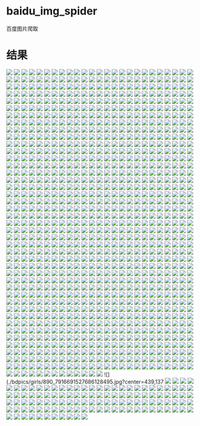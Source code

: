 # baidu_img_spider
百度图片爬取

# 结果
![](./bdpics/girls/1000_10056540_948298.jpg)
![](./bdpics/girls/1001_13907014264.jpg)
![](./bdpics/girls/1002_240419-1405010U459100.jpg)
![](./bdpics/girls/1003_R52W5116942F.jpg)
![](./bdpics/girls/1004_1-14062Q01146.jpg)
![](./bdpics/girls/1005_05052171.jpg)
![](./bdpics/girls/1006_006rhzvjgy72znHKSQ898&690)
![](./bdpics/girls/1007_318754-140Z30S30384.jpg)
![](./bdpics/girls/1008_sy_63714971635.jpg)
![](./bdpics/girls/1009_140-150612144018-50.jpg)
![](./bdpics/girls/100_5KLD1228U2QV.jpg)
![](./bdpics/girls/1010_sy_57594996841.jpg)
![](./bdpics/girls/1011_112502y6g6ed3g39tgdeve.jpg)
![](./bdpics/girls/1012_235059-1403300Q34494.jpg)
![](./bdpics/girls/1013_14-16011109151ER.jpg)
![](./bdpics/girls/1014_251960_194323489000_2.jpg)
![](./bdpics/girls/1015_103-160R91AZ0K8.jpg)
![](./bdpics/girls/1016_mp47887948_1449801670899_13.JPEG)
![](./bdpics/girls/1017_m_161842739.jpg)
![](./bdpics/girls/1018_sy_42877927717.jpg)
![](./bdpics/girls/1019_liyingzhi2.jpg)
![](./bdpics/girls/101_6T6S04WJPMYZ.jpg)
![](./bdpics/girls/1020_db536f425b60492880f103ff3dbf6424.jpg)
![](./bdpics/girls/1021_13907014264.jpg)
![](./bdpics/girls/1022_240419-1405010U459100.jpg)
![](./bdpics/girls/1023_R52W5116942F.jpg)
![](./bdpics/girls/1024_1-14062Q01146.jpg)
![](./bdpics/girls/1025_05052171.jpg)
![](./bdpics/girls/1026_006rhzvjgy72znHKSQ898&690)
![](./bdpics/girls/1027_318754-140Z30S30384.jpg)
![](./bdpics/girls/1028_sy_63714971635.jpg)
![](./bdpics/girls/1029_140-150612144018-50.jpg)
![](./bdpics/girls/102_5-160G5142233.jpg)
![](./bdpics/girls/1030_sy_57594996841.jpg)
![](./bdpics/girls/1031_112502y6g6ed3g39tgdeve.jpg)
![](./bdpics/girls/1032_235059-1403300Q34494.jpg)
![](./bdpics/girls/1033_14-16011109151ER.jpg)
![](./bdpics/girls/1034_251960_194323489000_2.jpg)
![](./bdpics/girls/1035_103-160R91AZ0K8.jpg)
![](./bdpics/girls/1036_mp47887948_1449801670899_13.JPEG)
![](./bdpics/girls/1037_m_161842739.jpg)
![](./bdpics/girls/1038_sy_42877927717.jpg)
![](./bdpics/girls/1039_liyingzhi2.jpg)
![](./bdpics/girls/103_7447430_194454520000_2.jpg)
![](./bdpics/girls/1040_db536f425b60492880f103ff3dbf6424.jpg)
![](./bdpics/girls/1041_658-1F40G62K8.jpg)
![](./bdpics/girls/1042_150414cbsbh4644heat47o.jpg)
![](./bdpics/girls/1043_3869549_175526670196_2.jpg)
![](./bdpics/girls/1044_51F58PICHIj_1024.jpg)
![](./bdpics/girls/1045_14-160429160415163.jpg)
![](./bdpics/girls/1046_06.jpg%21960.jpg)
![](./bdpics/girls/1047_20140515162449466003.jpg)
![](./bdpics/girls/1048_sy_76877995586.jpg)
![](./bdpics/girls/1049_sy_64228424374.jpg)
![](./bdpics/girls/104_60d41344035.jpg)
![](./bdpics/girls/1050_14-16042Q43ZG26.jpg)
![](./bdpics/girls/1051_240449-1403050T41292.jpg)
![](./bdpics/girls/1052_14-16021614330EX.jpg)
![](./bdpics/girls/1053_2014102209460144.jpg)
![](./bdpics/girls/1054_140-150310162915-50.jpg)
![](./bdpics/girls/1055_1115ffpicdfgsdff03471.jpg)
![](./bdpics/girls/1056_b999a9014c086e06ff82360303087bf40ad1cb54.jpg)
![](./bdpics/girls/1057_blljdiwzrnp.jpg)
![](./bdpics/girls/1058_235106-16062512005850.jpg)
![](./bdpics/girls/1059_93i58PICTjB_1024.jpg)
![](./bdpics/girls/105_7Z396T784GFA.jpg)
![](./bdpics/girls/1060_1-1511111A233.jpg)
![](./bdpics/girls/1061_2014101810.jpg)
![](./bdpics/girls/1062_235033-140QG0200514.jpg)
![](./bdpics/girls/1063_07.jpg)
![](./bdpics/girls/1064_240399-140F10IQ998.jpg)
![](./bdpics/girls/1065_006y1R9szy747D8xxHt63&690)
![](./bdpics/girls/1066_103-160914094611302.jpg)
![](./bdpics/girls/1067_TB2H_gNopXXXXadXpXXXXXXXXXX_%21%21859482957.png)
![](./bdpics/girls/1068_38A58PICikH_1024.jpg)
![](./bdpics/girls/1069_1440x900_6a3ec17c19e5064.jpg)
![](./bdpics/girls/106_927_1369100724766.jpg)
![](./bdpics/girls/1070_4-14092Q04311.jpg)
![](./bdpics/girls/1071_3017209_105824190694_2.jpg)
![](./bdpics/girls/1072_2009111909390362.jpg)
![](./bdpics/girls/1073_03357c6554c79d300000158fc6419ec.jpg@600w_1l_2o_100sh.jpg)
![](./bdpics/girls/1074_2015012904.jpg)
![](./bdpics/girls/1075_106-1F315110604518.jpg)
![](./bdpics/girls/1076_240220091041431.jpg)
![](./bdpics/girls/1077_3-160531214914.jpg)
![](./bdpics/girls/1078_240442-150Q20T42787.jpg)
![](./bdpics/girls/1079_2015083106.jpg)
![](./bdpics/girls/107_4905827369190640957.jpg)
![](./bdpics/girls/1080_2015100507.jpg)
![](./bdpics/girls/1081_OX6JH9918VX5.jpg)
![](./bdpics/girls/1082_140-150113151227.jpg)
![](./bdpics/girls/1083_140-150401112645-50.jpg)
![](./bdpics/girls/1084_1-120P3102145.jpg)
![](./bdpics/girls/1085_YUNLM2A4V668.jpg)
![](./bdpics/girls/1086_735D111206Y6.jpg)
![](./bdpics/girls/1087_7OLD0U6Q7FJ7.jpg)
![](./bdpics/girls/1088_P163J80W16Y8.jpg)
![](./bdpics/girls/1089_WO1288O4ZL3O.jpg)
![](./bdpics/girls/108_16090347-66e506bde737aa4c806fe24f47062ab0.jpg)
![](./bdpics/girls/1090_3017209_194429223521_2.jpg)
![](./bdpics/girls/1091_586K2UOWHG9D.jpg)
![](./bdpics/girls/1092_3-160311161602.jpg)
![](./bdpics/girls/1093_5CI8TD94WZ10.jpg)
![](./bdpics/girls/1094_3-16092G02T3.jpg)
![](./bdpics/girls/1095_5-160520154025.jpg)
![](./bdpics/girls/1096_img37533071189339.jpg)
![](./bdpics/girls/1097_7X04183HF89I.jpg)
![](./bdpics/girls/1098_3-160R5103140.jpg)
![](./bdpics/girls/1099_1437453022715_5swgd5.jpg)
![](./bdpics/girls/109_3320946_232921599000_2.jpg)
![](./bdpics/girls/10_240412-16022309424045.jpg)
![](./bdpics/girls/1100_3-16092Q02T3.jpg)
![](./bdpics/girls/1101_7447430_091400954000_2.jpg)
![](./bdpics/girls/1102_5-16061Q50102.jpg)
![](./bdpics/girls/1103_2177138_130020091669_2.jpg)
![](./bdpics/girls/1106_4-150324121317.jpg)
![](./bdpics/girls/1107_3-14092Q54225.jpg)
![](./bdpics/girls/1108_3JFPCDDY03A1.jpg)
![](./bdpics/girls/1109_4-140R5112Q9.jpg)
![](./bdpics/girls/110_V2ZIX7N9KRN9.jpg)
![](./bdpics/girls/1110_0036036859370831_b.jpg)
![](./bdpics/girls/1111_5-160G3143G1.jpg)
![](./bdpics/girls/1112_1528O5O0Y00C.jpg)
![](./bdpics/girls/1113_1-150Q5144046.jpg)
![](./bdpics/girls/1114_2015103105.jpg)
![](./bdpics/girls/1115_0NM128L7F3Y5.jpg)
![](./bdpics/girls/1116_GL51S0722BM5.jpg)
![](./bdpics/girls/1117_1-15092Q55437.jpg)
![](./bdpics/girls/1118_DZU9493XZ242.jpg)
![](./bdpics/girls/1119_592P2UD5VNXY.jpg)
![](./bdpics/girls/111_H96467R6QXV0.jpg)
![](./bdpics/girls/1120_2014102406.jpg)
![](./bdpics/girls/1121_4553535_210641215130_2.jpg)
![](./bdpics/girls/1122_4-140R2114A0.jpg)
![](./bdpics/girls/1123_1-150RQ60010.jpg)
![](./bdpics/girls/1124_3-160G3104043.jpg)
![](./bdpics/girls/1125_542TBW786509.jpg)
![](./bdpics/girls/1126_FNQLIK0359C6.jpg)
![](./bdpics/girls/1127_318762-1606211009258.jpg)
![](./bdpics/girls/1128_240454-140211134K063.jpg)
![](./bdpics/girls/1129_5-160P5152438.jpg)
![](./bdpics/girls/112_3DBZJX65E52Y.jpg)
![](./bdpics/girls/1130_sj201301020345311_480x800.jpg)
![](./bdpics/girls/1131_0JPT07MSHK0W.jpg)
![](./bdpics/girls/1132_11949927_1339334744012.jpg)
![](./bdpics/girls/1133_VEQ1GBN990P7.jpg)
![](./bdpics/girls/1134_2014092915081629769.jpg)
![](./bdpics/girls/1135_xingganmeinv.jpg)
![](./bdpics/girls/1136_4-141211145955.jpg)
![](./bdpics/girls/1137_5101479_012826569779_2.jpg)
![](./bdpics/girls/1138_S6J80ZT64EMW.jpg)
![](./bdpics/girls/1139_1024x768_ad05a08bbd0b650.jpg)
![](./bdpics/girls/113_0036036807078991_b.jpg)
![](./bdpics/girls/1140_257890.jpg)
![](./bdpics/girls/1141_240442-150Q20T42787.jpg)
![](./bdpics/girls/1142_542TBW786509.jpg)
![](./bdpics/girls/1143_sy_64228424374.jpg)
![](./bdpics/girls/1144_318762-1606211009258.jpg)
![](./bdpics/girls/1145_13NC7PL97GES.jpg)
![](./bdpics/girls/1146_2014110406.jpg)
![](./bdpics/girls/1147_06.jpg%21960.jpg)
![](./bdpics/girls/1148_2014092915081629769.jpg)
![](./bdpics/girls/1149_651QW62IKH79.jpg)
![](./bdpics/girls/114_240473-13013109560165.jpg)
![](./bdpics/girls/1150_5101479_012826569779_2.jpg)
![](./bdpics/girls/1151_G4Z045Z43T9R.jpg)
![](./bdpics/girls/1152_0036036868294200_b.jpg)
![](./bdpics/girls/1153_240220091041431.jpg)
![](./bdpics/girls/1154_xingganmeinv.jpg)
![](./bdpics/girls/1155_1S4I9GTIR4QC.jpg)
![](./bdpics/girls/1156_VEQ1GBN990P7.jpg)
![](./bdpics/girls/1157_4439c452e8ec178152a14d.jpg)
![](./bdpics/girls/1158_240408-140RFS01283.jpg)
![](./bdpics/girls/1159_S6J80ZT64EMW.jpg)
![](./bdpics/girls/115_71-11110614044439.jpg)
![](./bdpics/girls/1160_2015021110.jpg)
![](./bdpics/girls/1161_139-150505095443.jpg)
![](./bdpics/girls/1162_WO1288O4ZL3O.jpg)
![](./bdpics/girls/1163_267848-1406020Z04921.jpg)
![](./bdpics/girls/1164_2890619_231557088092_2.jpg)
![](./bdpics/girls/1165_139-1505121T457.jpg)
![](./bdpics/girls/1166_3869549_175526670196_2.jpg)
![](./bdpics/girls/1167_39385XWC0705.jpg)
![](./bdpics/girls/1168_7447430_091400954000_2.jpg)
![](./bdpics/girls/1169_10295823.jpg)
![](./bdpics/girls/116_KSV3S23LNT35.jpg)
![](./bdpics/girls/1170_170627z969tvusnsetitt9.jpg)
![](./bdpics/girls/1171_288Y7B2N244I.jpg)
![](./bdpics/girls/1172_235106-16062512005850.jpg)
![](./bdpics/girls/1173_5KLD1228U2QV.jpg)
![](./bdpics/girls/1174_0Y94V9AVTL1Y.jpg)
![](./bdpics/girls/1175_3017209_105824190694_2.jpg)
![](./bdpics/girls/1176_53667314_4.jpg)
![](./bdpics/girls/1177_JYL0K8IWTPY1_1000x500.jpg)
![](./bdpics/girls/1178_K65M5IGEFCWY.jpg)
![](./bdpics/girls/1179_1128218d82dz1ppyjqo22y.jpg)
![](./bdpics/girls/117_17-130GG14255.jpg)
![](./bdpics/girls/1180_330805-14030623210874.jpg)
![](./bdpics/girls/1181_8118-120101163R020.jpg)
![](./bdpics/girls/1182_NU02118DBO29.jpg)
![](./bdpics/girls/1183_642066_201604212004080995328783.jpg)
![](./bdpics/girls/1184_mp47887948_1449801670899_13.JPEG)
![](./bdpics/girls/1185_93i58PICTjB_1024.jpg)
![](./bdpics/girls/1186_240407-14062F55I138.jpg)
![](./bdpics/girls/1187_Y451HP23BXX9.jpg)
![](./bdpics/girls/1188_139-150301104P0.jpg)
![](./bdpics/girls/1189_12J58PICuz4_1024.jpg)
![](./bdpics/girls/118_240454-14021113433592.jpg)
![](./bdpics/girls/1190_5769559_153050377129_2.jpg)
![](./bdpics/girls/1191_355860-160P620130540.jpg)
![](./bdpics/girls/1192_13907014264.jpg)
![](./bdpics/girls/1193_539fed15x947086808020&690)
![](./bdpics/girls/1195_6T6S04WJPMYZ.jpg)
![](./bdpics/girls/1196_140-150612144018-50.jpg)
![](./bdpics/girls/1197_146956713356157132.JPEG)
![](./bdpics/girls/1198_0036036332253999_b.jpg)
![](./bdpics/girls/1199_H96467R6QXV0.jpg)
![](./bdpics/girls/119_6388-11061Q3224292.jpg)
![](./bdpics/girls/11_65T0AVAGY509.jpg)
![](./bdpics/girls/1200_0036036892286138_b.jpg)
![](./bdpics/girls/120_11803059_1338302322409_800x800.jpg)
![](./bdpics/girls/121_r_2011052511541149653000.jpg)
![](./bdpics/girls/122_234989-140P10KJ985.jpg)
![](./bdpics/girls/123_0036036816309138_b.jpg)
![](./bdpics/girls/124_82ELDO5X6I81.jpg)
![](./bdpics/girls/125_9609418_115333235110_2.jpg)
![](./bdpics/girls/126_355860-160P620130540.jpg)
![](./bdpics/girls/127_318768-1409140I53114.jpg)
![](./bdpics/girls/128_3017209_181809757797_2.jpg)
![](./bdpics/girls/129_2V71NXBY9YQ9.jpg)
![](./bdpics/girls/12_234993-140P10F22541.jpg)
![](./bdpics/girls/130_dunzaitieloutishangdexingganmeinv_4870302.jpg)
![](./bdpics/girls/131_2015073104.jpg)
![](./bdpics/girls/132_doutzen-kroes-10.jpg)
![](./bdpics/girls/133_234977-13122220152823.jpg)
![](./bdpics/girls/134_5-161014093Q3.jpg)
![](./bdpics/girls/135_240500-12111321223440.jpg)
![](./bdpics/girls/136_img20246781918797.jpg)
![](./bdpics/girls/137_139-150616141150-50.jpg)
![](./bdpics/girls/138_318754-140Z30R62325.jpg)
![](./bdpics/girls/139_RFF3L1K1LA00.jpg)
![](./bdpics/girls/13_267820-14061FUJ794.jpg)
![](./bdpics/girls/140_27DK0O51G801.jpg)
![](./bdpics/girls/141_240419-140Z10GT363.jpg)
![](./bdpics/girls/142_267817-1506120AS427.jpg)
![](./bdpics/girls/143_T40OACRX56VQ.jpg)
![](./bdpics/girls/144_267832-1506050U42742.jpg)
![](./bdpics/girls/145_318761-1409210H109100.jpg)
![](./bdpics/girls/146_240407-14062F6441141.jpg)
![](./bdpics/girls/147_8-140H4133I2.jpg)
![](./bdpics/girls/148_240419-150FF6211567.jpg)
![](./bdpics/girls/149_235013-14032019531655.jpg)
![](./bdpics/girls/14_chuanzhuobaowenyifudexingganmeinv_3078247.jpg)
![](./bdpics/girls/150_0036036868294200_b.jpg)
![](./bdpics/girls/151_20161103104817948.png)
![](./bdpics/girls/152_267848-1406020Z04921.jpg)
![](./bdpics/girls/153_240439-15032616160644.jpg)
![](./bdpics/girls/154_240407-14062F55I138.jpg)
![](./bdpics/girls/155_4gvawpm2blv-lp.jpg)
![](./bdpics/girls/156_7447430_144941569000_2.jpg)
![](./bdpics/girls/157_60KH802V2Z07.jpg)
![](./bdpics/girls/158_sy_64847226673.jpg)
![](./bdpics/girls/159_002kfIAJzy76AMB68OD83&690)
![](./bdpics/girls/15_m2015072012224165.jpg)
![](./bdpics/girls/160_251960_211357808000_2.jpg)
![](./bdpics/girls/161_04.jpg)
![](./bdpics/girls/162_28069905_1382967243011_mthumb.jpg)
![](./bdpics/girls/163_Mypsd_22841_201207101005530003B.jpg)
![](./bdpics/girls/164_235109-1412050P53448.jpg)
![](./bdpics/girls/165_100119174530531.jpg)
![](./bdpics/girls/166_2015060703.jpg)
![](./bdpics/girls/167_sy_69589621898.jpg)
![](./bdpics/girls/168_251960_133602029000_2.jpg)
![](./bdpics/girls/169_7447430_194446755000_2.jpg)
![](./bdpics/girls/16_240454-14021113511099.jpg)
![](./bdpics/girls/170_7447430_115724643000_2.jpg)
![](./bdpics/girls/171_10825287_205411048000_2.jpg)
![](./bdpics/girls/172_RL07J0IE23D2.jpg)
![](./bdpics/girls/173_1484718_162357026_2.jpg)
![](./bdpics/girls/174_vmjtxadpk4p.jpg)
![](./bdpics/girls/175_sy_64226218938.jpg)
![](./bdpics/girls/176_racrq2iw03k.jpg)
![](./bdpics/girls/177_240457-16051Q0261839.jpg)
![](./bdpics/girls/178_9-16052Q11Q1.jpg)
![](./bdpics/girls/179_15782630-b853ef6d3fc722ff15d440f5b4a77469-0.jpg)
![](./bdpics/girls/17_53MI69ASK093.jpg)
![](./bdpics/girls/180_7447430_140800700000_2.jpg)
![](./bdpics/girls/181_6T6S04WJPMYZ.jpg)
![](./bdpics/girls/182_5-160G5142233.jpg)
![](./bdpics/girls/183_7447430_194454520000_2.jpg)
![](./bdpics/girls/184_60d41344035.jpg)
![](./bdpics/girls/185_7Z396T784GFA.jpg)
![](./bdpics/girls/186_927_1369100724766.jpg)
![](./bdpics/girls/187_4905827369190640957.jpg)
![](./bdpics/girls/188_16090347-66e506bde737aa4c806fe24f47062ab0.jpg)
![](./bdpics/girls/189_3320946_232921599000_2.jpg)
![](./bdpics/girls/18_318743-1401130Z01737.jpg)
![](./bdpics/girls/190_V2ZIX7N9KRN9.jpg)
![](./bdpics/girls/191_H96467R6QXV0.jpg)
![](./bdpics/girls/192_3DBZJX65E52Y.jpg)
![](./bdpics/girls/193_0036036807078991_b.jpg)
![](./bdpics/girls/194_240473-13013109560165.jpg)
![](./bdpics/girls/195_71-11110614044439.jpg)
![](./bdpics/girls/196_KSV3S23LNT35.jpg)
![](./bdpics/girls/197_17-130GG14255.jpg)
![](./bdpics/girls/198_240454-14021113433592.jpg)
![](./bdpics/girls/199_6388-11061Q3224292.jpg)
![](./bdpics/girls/19_7447430_145525656000_2.jpg)
![](./bdpics/girls/1_d01373f082025aaf1ee167e5f1edab64024f1ac8.jpg)
![](./bdpics/girls/200_11803059_1338302322409_800x800.jpg)
![](./bdpics/girls/201_r_2011052511541149653000.jpg)
![](./bdpics/girls/202_234989-140P10KJ985.jpg)
![](./bdpics/girls/203_0036036816309138_b.jpg)
![](./bdpics/girls/204_82ELDO5X6I81.jpg)
![](./bdpics/girls/205_9609418_115333235110_2.jpg)
![](./bdpics/girls/206_355860-160P620130540.jpg)
![](./bdpics/girls/207_318768-1409140I53114.jpg)
![](./bdpics/girls/208_3017209_181809757797_2.jpg)
![](./bdpics/girls/209_2V71NXBY9YQ9.jpg)
![](./bdpics/girls/20_CELN655NREU3.jpg)
![](./bdpics/girls/210_dunzaitieloutishangdexingganmeinv_4870302.jpg)
![](./bdpics/girls/211_2015073104.jpg)
![](./bdpics/girls/212_doutzen-kroes-10.jpg)
![](./bdpics/girls/213_234977-13122220152823.jpg)
![](./bdpics/girls/214_5-161014093Q3.jpg)
![](./bdpics/girls/215_240500-12111321223440.jpg)
![](./bdpics/girls/216_img20246781918797.jpg)
![](./bdpics/girls/217_139-150616141150-50.jpg)
![](./bdpics/girls/218_318754-140Z30R62325.jpg)
![](./bdpics/girls/219_RFF3L1K1LA00.jpg)
![](./bdpics/girls/21_33G2Z2V4TPSU.jpg)
![](./bdpics/girls/220_27DK0O51G801.jpg)
![](./bdpics/girls/221_240419-140Z10GT363.jpg)
![](./bdpics/girls/222_267817-1506120AS427.jpg)
![](./bdpics/girls/223_T40OACRX56VQ.jpg)
![](./bdpics/girls/224_267832-1506050U42742.jpg)
![](./bdpics/girls/225_318761-1409210H109100.jpg)
![](./bdpics/girls/226_240407-14062F6441141.jpg)
![](./bdpics/girls/227_8-140H4133I2.jpg)
![](./bdpics/girls/228_240419-150FF6211567.jpg)
![](./bdpics/girls/229_235013-14032019531655.jpg)
![](./bdpics/girls/22_235109-1409100Q54984.jpg)
![](./bdpics/girls/230_0036036868294200_b.jpg)
![](./bdpics/girls/231_20161103104817948.png)
![](./bdpics/girls/232_267848-1406020Z04921.jpg)
![](./bdpics/girls/233_240439-15032616160644.jpg)
![](./bdpics/girls/234_240407-14062F55I138.jpg)
![](./bdpics/girls/235_4gvawpm2blv-lp.jpg)
![](./bdpics/girls/236_7447430_144941569000_2.jpg)
![](./bdpics/girls/237_60KH802V2Z07.jpg)
![](./bdpics/girls/238_sy_64847226673.jpg)
![](./bdpics/girls/239_002kfIAJzy76AMB68OD83&690)
![](./bdpics/girls/23_11284670_095224724000_2.jpg)
![](./bdpics/girls/240_251960_211357808000_2.jpg)
![](./bdpics/girls/241_658-1F40G62K8.jpg)
![](./bdpics/girls/242_150414cbsbh4644heat47o.jpg)
![](./bdpics/girls/243_3869549_175526670196_2.jpg)
![](./bdpics/girls/244_51F58PICHIj_1024.jpg)
![](./bdpics/girls/245_14-160429160415163.jpg)
![](./bdpics/girls/246_06.jpg%21960.jpg)
![](./bdpics/girls/247_20140515162449466003.jpg)
![](./bdpics/girls/248_sy_76877995586.jpg)
![](./bdpics/girls/249_sy_64228424374.jpg)
![](./bdpics/girls/24_xg001.jpg)
![](./bdpics/girls/250_14-16042Q43ZG26.jpg)
![](./bdpics/girls/251_240449-1403050T41292.jpg)
![](./bdpics/girls/252_14-16021614330EX.jpg)
![](./bdpics/girls/253_2014102209460144.jpg)
![](./bdpics/girls/254_140-150310162915-50.jpg)
![](./bdpics/girls/255_1115ffpicdfgsdff03471.jpg)
![](./bdpics/girls/256_b999a9014c086e06ff82360303087bf40ad1cb54.jpg)
![](./bdpics/girls/257_blljdiwzrnp.jpg)
![](./bdpics/girls/258_235106-16062512005850.jpg)
![](./bdpics/girls/259_93i58PICTjB_1024.jpg)
![](./bdpics/girls/25_1_2560ae381661b6da3aaa2047479b11f1_510)
![](./bdpics/girls/260_1-1511111A233.jpg)
![](./bdpics/girls/261_2014101810.jpg)
![](./bdpics/girls/262_235033-140QG0200514.jpg)
![](./bdpics/girls/263_07.jpg)
![](./bdpics/girls/264_240399-140F10IQ998.jpg)
![](./bdpics/girls/265_006y1R9szy747D8xxHt63&690)
![](./bdpics/girls/266_103-160914094611302.jpg)
![](./bdpics/girls/267_TB2H_gNopXXXXadXpXXXXXXXXXX_%21%21859482957.png)
![](./bdpics/girls/268_38A58PICikH_1024.jpg)
![](./bdpics/girls/269_1440x900_6a3ec17c19e5064.jpg)
![](./bdpics/girls/26_4W44K2I1314K.jpg)
![](./bdpics/girls/270_4-14092Q04311.jpg)
![](./bdpics/girls/271_3017209_105824190694_2.jpg)
![](./bdpics/girls/272_2009111909390362.jpg)
![](./bdpics/girls/273_03357c6554c79d300000158fc6419ec.jpg@600w_1l_2o_100sh.jpg)
![](./bdpics/girls/274_2015012904.jpg)
![](./bdpics/girls/275_106-1F315110604518.jpg)
![](./bdpics/girls/277_3-160531214914.jpg)
![](./bdpics/girls/278_240442-150Q20T42787.jpg)
![](./bdpics/girls/279_2015083106.jpg)
![](./bdpics/girls/27_sy_74859855556.jpg)
![](./bdpics/girls/280_2015100507.jpg)
![](./bdpics/girls/281_2014110406.jpg)
![](./bdpics/girls/282_2015021110.jpg)
![](./bdpics/girls/283_133424whvn3n1sdzhkeuh8.jpg)
![](./bdpics/girls/284_240473-13013109324311.jpg)
![](./bdpics/girls/285_apic12635_sc115.com.jpg)
![](./bdpics/girls/286_6631690089282755277.jpg)
![](./bdpics/girls/287_10-150402214051N4.jpg)
![](./bdpics/girls/288_258862-15030309360547.jpg)
![](./bdpics/girls/289_xingganmeinvdatouzhao_3058763.jpg)
![](./bdpics/girls/28_shoufuchemendexingganmeinv_4870228.jpg)
![](./bdpics/girls/290_pYYBAFZZ_9KAXdZOAAJr9JN0G6I560_b.jpg)
![](./bdpics/girls/292_MRPS5M7WAPHQ.jpg)
![](./bdpics/girls/293_1381544727329.jpg)
![](./bdpics/girls/294_5defd96c34155c445308693ee20da613.jpg)
![](./bdpics/girls/295_52V53RHNMYEG.jpg)
![](./bdpics/girls/296_H7340B5GDU6S.jpg)
![](./bdpics/girls/297_2015091008.jpg)
![](./bdpics/girls/298_N24T4DE38QEW.jpg)
![](./bdpics/girls/299_77APH836WWXW.jpg)
![](./bdpics/girls/29_Redocn_2013061210093706.jpg)
![](./bdpics/girls/2_267f9e2f0708283858b5213bb299a9014c08f161.jpg)
![](./bdpics/girls/300_240420-15032910034636.jpg)
![](./bdpics/girls/301_240419-140Z10GT363.jpg)
![](./bdpics/girls/302_267817-1506120AS427.jpg)
![](./bdpics/girls/303_T40OACRX56VQ.jpg)
![](./bdpics/girls/304_267832-1506050U42742.jpg)
![](./bdpics/girls/305_318761-1409210H109100.jpg)
![](./bdpics/girls/306_240407-14062F6441141.jpg)
![](./bdpics/girls/307_8-140H4133I2.jpg)
![](./bdpics/girls/308_240419-150FF6211567.jpg)
![](./bdpics/girls/309_235013-14032019531655.jpg)
![](./bdpics/girls/30_259636282.jpg)
![](./bdpics/girls/310_0036036868294200_b.jpg)
![](./bdpics/girls/311_20161103104817948.png)
![](./bdpics/girls/312_267848-1406020Z04921.jpg)
![](./bdpics/girls/313_240439-15032616160644.jpg)
![](./bdpics/girls/314_240407-14062F55I138.jpg)
![](./bdpics/girls/315_4gvawpm2blv-lp.jpg)
![](./bdpics/girls/316_7447430_144941569000_2.jpg)
![](./bdpics/girls/317_60KH802V2Z07.jpg)
![](./bdpics/girls/318_sy_64847226673.jpg)
![](./bdpics/girls/319_002kfIAJzy76AMB68OD83&690)
![](./bdpics/girls/31_005IZ77fgy6XKtOx73o66&690)
![](./bdpics/girls/320_251960_211357808000_2.jpg)
![](./bdpics/girls/321_04.jpg)
![](./bdpics/girls/322_28069905_1382967243011_mthumb.jpg)
![](./bdpics/girls/323_Mypsd_22841_201207101005530003B.jpg)
![](./bdpics/girls/324_235109-1412050P53448.jpg)
![](./bdpics/girls/325_100119174530531.jpg)
![](./bdpics/girls/326_2015060703.jpg)
![](./bdpics/girls/327_sy_69589621898.jpg)
![](./bdpics/girls/328_251960_133602029000_2.jpg)
![](./bdpics/girls/329_7447430_194446755000_2.jpg)
![](./bdpics/girls/32_002f2g5bgy70pFqEWNI72&690)
![](./bdpics/girls/330_7447430_115724643000_2.jpg)
![](./bdpics/girls/331_10825287_205411048000_2.jpg)
![](./bdpics/girls/332_RL07J0IE23D2.jpg)
![](./bdpics/girls/333_1484718_162357026_2.jpg)
![](./bdpics/girls/334_vmjtxadpk4p.jpg)
![](./bdpics/girls/335_sy_64226218938.jpg)
![](./bdpics/girls/336_racrq2iw03k.jpg)
![](./bdpics/girls/337_240457-16051Q0261839.jpg)
![](./bdpics/girls/338_9-16052Q11Q1.jpg)
![](./bdpics/girls/339_15782630-b853ef6d3fc722ff15d440f5b4a77469-0.jpg)
![](./bdpics/girls/33_120352387.jpg)
![](./bdpics/girls/340_7447430_140800700000_2.jpg)
![](./bdpics/girls/341_youyaxingganmeinv_3027051.jpg)
![](./bdpics/girls/342_20141124165010178.jpg)
![](./bdpics/girls/343_330612-14102400243855.jpg)
![](./bdpics/girls/344_00300493082_86117a9c.jpg)
![](./bdpics/girls/345_xuanjiwangyouxingganmeinvxuanchuanzhaopian_3014661.jpg)
![](./bdpics/girls/346_sy_65033245333.jpg)
![](./bdpics/girls/347_xingganmeinvzhaopian_3028063.jpg)
![](./bdpics/girls/348_chuanlvsebaoqunxingganmeinvzhaopian_3028145.jpg)
![](./bdpics/girls/349_201408042212530852.jpg)
![](./bdpics/girls/34_201610261422054uw54m.jpg)
![](./bdpics/girls/350_7447430_112009464000_2.jpg)
![](./bdpics/girls/351_14713789_1446272001934_1024x1024.jpg)
![](./bdpics/girls/352_chuanmicaifudexingganmeinvzhaopian_3014617.jpg)
![](./bdpics/girls/353_432252_112528888000_2.jpg)
![](./bdpics/girls/354_106.jpg)
![](./bdpics/girls/355_Redocn_2012062614371407.jpg)
![](./bdpics/girls/356_xingganmeinv_3058751.jpg)
![](./bdpics/girls/357_shenchuanmicaifudexingganmeinvzhaopian_3028153.jpg)
![](./bdpics/girls/358_4b0aac9ae435a.jpg)
![](./bdpics/girls/359_201402241723334658.jpg)
![](./bdpics/girls/35__1458899594500.jpg)
![](./bdpics/girls/360_sy_63544123169.jpg)
![](./bdpics/girls/361_2014101810.jpg)
![](./bdpics/girls/362_235033-140QG0200514.jpg)
![](./bdpics/girls/363_07.jpg)
![](./bdpics/girls/364_240399-140F10IQ998.jpg)
![](./bdpics/girls/365_006y1R9szy747D8xxHt63&690)
![](./bdpics/girls/366_103-160914094611302.jpg)
![](./bdpics/girls/367_TB2H_gNopXXXXadXpXXXXXXXXXX_%21%21859482957.png)
![](./bdpics/girls/368_38A58PICikH_1024.jpg)
![](./bdpics/girls/369_1440x900_6a3ec17c19e5064.jpg)
![](./bdpics/girls/36_9e5d42ebjw1epyozr3klpj20us18g7d4.jpg)
![](./bdpics/girls/370_4-14092Q04311.jpg)
![](./bdpics/girls/371_3017209_105824190694_2.jpg)
![](./bdpics/girls/372_2009111909390362.jpg)
![](./bdpics/girls/373_03357c6554c79d300000158fc6419ec.jpg@600w_1l_2o_100sh.jpg)
![](./bdpics/girls/374_2015012904.jpg)
![](./bdpics/girls/375_106-1F315110604518.jpg)
![](./bdpics/girls/376_240220091041431.jpg)
![](./bdpics/girls/377_3-160531214914.jpg)
![](./bdpics/girls/378_240442-150Q20T42787.jpg)
![](./bdpics/girls/379_2015083106.jpg)
![](./bdpics/girls/37_I87NHB2L1X7X.jpg)
![](./bdpics/girls/380_2015100507.jpg)
![](./bdpics/girls/381_2014110406.jpg)
![](./bdpics/girls/382_2015021110.jpg)
![](./bdpics/girls/383_133424whvn3n1sdzhkeuh8.jpg)
![](./bdpics/girls/384_240473-13013109324311.jpg)
![](./bdpics/girls/385_apic12635_sc115.com.jpg)
![](./bdpics/girls/386_6631690089282755277.jpg)
![](./bdpics/girls/387_10-150402214051N4.jpg)
![](./bdpics/girls/388_258862-15030309360547.jpg)
![](./bdpics/girls/389_xingganmeinvdatouzhao_3058763.jpg)
![](./bdpics/girls/38_2016012502393760180.jpg)
![](./bdpics/girls/390_pYYBAFZZ_9KAXdZOAAJr9JN0G6I560_b.jpg)
![](./bdpics/girls/392_MRPS5M7WAPHQ.jpg)
![](./bdpics/girls/393_1381544727329.jpg)
![](./bdpics/girls/394_5defd96c34155c445308693ee20da613.jpg)
![](./bdpics/girls/395_52V53RHNMYEG.jpg)
![](./bdpics/girls/396_H7340B5GDU6S.jpg)
![](./bdpics/girls/397_2015091008.jpg)
![](./bdpics/girls/398_N24T4DE38QEW.jpg)
![](./bdpics/girls/399_77APH836WWXW.jpg)
![](./bdpics/girls/39_X95C38PC6OPH.jpg)
![](./bdpics/girls/3_adaf2edda3cc7cd907f7e4f03301213fb90e91c5.jpg)
![](./bdpics/girls/400_240420-15032910034636.jpg)
![](./bdpics/girls/401_240398-140F10J52436.jpg)
![](./bdpics/girls/402_49357C7PK1W5.jpg)
![](./bdpics/girls/403_02QF154G96YL.jpg)
![](./bdpics/girls/404_318755-14022416421562.jpg)
![](./bdpics/girls/405_Redocn_2013050716014637.jpg)
![](./bdpics/girls/406_9-160QH21429.jpg)
![](./bdpics/girls/407_6QMH579KN7O1.jpg)
![](./bdpics/girls/408_267848-140602093P632.jpg)
![](./bdpics/girls/409_L938D1D5VO9X.jpg)
![](./bdpics/girls/40_CYU5K4E00Q7V.jpg)
![](./bdpics/girls/410_6448-1102130J50977.jpg)
![](./bdpics/girls/411_9-160Z4211542.jpg)
![](./bdpics/girls/412_267871-1406220Q14935.jpg)
![](./bdpics/girls/413_60U5044CF356.jpg)
![](./bdpics/girls/414_140-150F2150416.jpg)
![](./bdpics/girls/415_6159252dd42a2834c1ca572e51b5c9ea15cebfa3.jpg)
![](./bdpics/girls/416_139-150Q2114A8.jpg)
![](./bdpics/girls/417_2.jpg)
![](./bdpics/girls/418_d000baa1cd11728b3279fe0ec2fcc3cec3fd2c41.jpg)
![](./bdpics/girls/419_219077-120Z41Q11482.jpg)
![](./bdpics/girls/41_139-1503030T417.jpg)
![](./bdpics/girls/420_4afbfbedab64034f97450b2ba5c379310a551d17.jpg)
![](./bdpics/girls/421_170627z969tvusnsetitt9.jpg)
![](./bdpics/girls/422_140-15061G13041.jpg)
![](./bdpics/girls/423_235030-1403191AZ885.jpg)
![](./bdpics/girls/424_JYL0K8IWTPY1_1000x500.jpg)
![](./bdpics/girls/425_0Y94V9AVTL1Y.jpg)
![](./bdpics/girls/426_1128218d82dz1ppyjqo22y.jpg)
![](./bdpics/girls/427_K65M5IGEFCWY.jpg)
![](./bdpics/girls/428_12J58PICuz4_1024.jpg)
![](./bdpics/girls/429_53667314_4.jpg)
![](./bdpics/girls/42_20130827101902.jpg)
![](./bdpics/girls/430_8118-120101163R020.jpg)
![](./bdpics/girls/431_0036036332253999_b.jpg)
![](./bdpics/girls/433_139-150301104P0.jpg)
![](./bdpics/girls/434_0036036881699172_b.jpg)
![](./bdpics/girls/435_3311834576078039103.jpg)
![](./bdpics/girls/436_146956713356157132.JPEG)
![](./bdpics/girls/437_539fed15x947086808020&690)
![](./bdpics/girls/438_642066_201604212004080995328783.jpg)
![](./bdpics/girls/439_5769559_153050377129_2.jpg)
![](./bdpics/girls/43_2dd93a1f0dd1365b96340ddd5e710e8c.jpg)
![](./bdpics/girls/440_5KLD1228U2QV.jpg)
![](./bdpics/girls/441_6T6S04WJPMYZ.jpg)
![](./bdpics/girls/442_5-160G5142233.jpg)
![](./bdpics/girls/443_7447430_194454520000_2.jpg)
![](./bdpics/girls/444_60d41344035.jpg)
![](./bdpics/girls/445_7Z396T784GFA.jpg)
![](./bdpics/girls/446_927_1369100724766.jpg)
![](./bdpics/girls/447_4905827369190640957.jpg)
![](./bdpics/girls/448_16090347-66e506bde737aa4c806fe24f47062ab0.jpg)
![](./bdpics/girls/449_3320946_232921599000_2.jpg)
![](./bdpics/girls/44_2619687608264035606.jpg)
![](./bdpics/girls/450_V2ZIX7N9KRN9.jpg)
![](./bdpics/girls/451_H96467R6QXV0.jpg)
![](./bdpics/girls/452_3DBZJX65E52Y.jpg)
![](./bdpics/girls/453_0036036807078991_b.jpg)
![](./bdpics/girls/454_240473-13013109560165.jpg)
![](./bdpics/girls/455_71-11110614044439.jpg)
![](./bdpics/girls/456_KSV3S23LNT35.jpg)
![](./bdpics/girls/457_17-130GG14255.jpg)
![](./bdpics/girls/458_240454-14021113433592.jpg)
![](./bdpics/girls/459_6388-11061Q3224292.jpg)
![](./bdpics/girls/45_593260645.jpg)
![](./bdpics/girls/460_11803059_1338302322409_800x800.jpg)
![](./bdpics/girls/461_r_2011052511541149653000.jpg)
![](./bdpics/girls/462_234989-140P10KJ985.jpg)
![](./bdpics/girls/463_0036036816309138_b.jpg)
![](./bdpics/girls/464_82ELDO5X6I81.jpg)
![](./bdpics/girls/465_9609418_115333235110_2.jpg)
![](./bdpics/girls/466_355860-160P620130540.jpg)
![](./bdpics/girls/467_318768-1409140I53114.jpg)
![](./bdpics/girls/468_3017209_181809757797_2.jpg)
![](./bdpics/girls/469_2V71NXBY9YQ9.jpg)
![](./bdpics/girls/46_0065v4r7gw1erb3lhj19ej30xc0h1wgy.jpg)
![](./bdpics/girls/470_dunzaitieloutishangdexingganmeinv_4870302.jpg)
![](./bdpics/girls/471_2015073104.jpg)
![](./bdpics/girls/472_doutzen-kroes-10.jpg)
![](./bdpics/girls/473_234977-13122220152823.jpg)
![](./bdpics/girls/474_5-161014093Q3.jpg)
![](./bdpics/girls/475_240500-12111321223440.jpg)
![](./bdpics/girls/476_img20246781918797.jpg)
![](./bdpics/girls/477_139-150616141150-50.jpg)
![](./bdpics/girls/478_318754-140Z30R62325.jpg)
![](./bdpics/girls/479_RFF3L1K1LA00.jpg)
![](./bdpics/girls/47_686650514.jpg)
![](./bdpics/girls/480_27DK0O51G801.jpg)
![](./bdpics/girls/481_2014110406.jpg)
![](./bdpics/girls/482_2015021110.jpg)
![](./bdpics/girls/483_133424whvn3n1sdzhkeuh8.jpg)
![](./bdpics/girls/484_240473-13013109324311.jpg)
![](./bdpics/girls/485_apic12635_sc115.com.jpg)
![](./bdpics/girls/486_6631690089282755277.jpg)
![](./bdpics/girls/487_10-150402214051N4.jpg)
![](./bdpics/girls/488_258862-15030309360547.jpg)
![](./bdpics/girls/489_xingganmeinvdatouzhao_3058763.jpg)
![](./bdpics/girls/48_TK52UHBP2IFV.jpg)
![](./bdpics/girls/490_pYYBAFZZ_9KAXdZOAAJr9JN0G6I560_b.jpg)
![](./bdpics/girls/492_MRPS5M7WAPHQ.jpg)
![](./bdpics/girls/493_1381544727329.jpg)
![](./bdpics/girls/494_5defd96c34155c445308693ee20da613.jpg)
![](./bdpics/girls/495_52V53RHNMYEG.jpg)
![](./bdpics/girls/496_H7340B5GDU6S.jpg)
![](./bdpics/girls/497_2015091008.jpg)
![](./bdpics/girls/498_N24T4DE38QEW.jpg)
![](./bdpics/girls/499_77APH836WWXW.jpg)
![](./bdpics/girls/49_06142014sjbxgmnsjbz3.jpg)
![](./bdpics/girls/4_G8817VIWK747.jpg)
![](./bdpics/girls/500_240420-15032910034636.jpg)
![](./bdpics/girls/501_240398-140F10J52436.jpg)
![](./bdpics/girls/502_49357C7PK1W5.jpg)
![](./bdpics/girls/503_02QF154G96YL.jpg)
![](./bdpics/girls/504_318755-14022416421562.jpg)
![](./bdpics/girls/505_Redocn_2013050716014637.jpg)
![](./bdpics/girls/506_9-160QH21429.jpg)
![](./bdpics/girls/507_6QMH579KN7O1.jpg)
![](./bdpics/girls/508_267848-140602093P632.jpg)
![](./bdpics/girls/509_L938D1D5VO9X.jpg)
![](./bdpics/girls/50_2014111517143667789.jpg)
![](./bdpics/girls/510_6448-1102130J50977.jpg)
![](./bdpics/girls/511_9-160Z4211542.jpg)
![](./bdpics/girls/512_267871-1406220Q14935.jpg)
![](./bdpics/girls/513_60U5044CF356.jpg)
![](./bdpics/girls/514_140-150F2150416.jpg)
![](./bdpics/girls/515_6159252dd42a2834c1ca572e51b5c9ea15cebfa3.jpg)
![](./bdpics/girls/516_139-150Q2114A8.jpg)
![](./bdpics/girls/517_2.jpg)
![](./bdpics/girls/518_d000baa1cd11728b3279fe0ec2fcc3cec3fd2c41.jpg)
![](./bdpics/girls/519_219077-120Z41Q11482.jpg)
![](./bdpics/girls/520_4afbfbedab64034f97450b2ba5c379310a551d17.jpg)
![](./bdpics/girls/521_d01373f082025aaf1ee167e5f1edab64024f1ac8.jpg)
![](./bdpics/girls/522_267f9e2f0708283858b5213bb299a9014c08f161.jpg)
![](./bdpics/girls/523_adaf2edda3cc7cd907f7e4f03301213fb90e91c5.jpg)
![](./bdpics/girls/524_G8817VIWK747.jpg)
![](./bdpics/girls/525_139-150511112R7.jpg)
![](./bdpics/girls/526_140-150316140952.jpg)
![](./bdpics/girls/527_cc11728b4710b91223e710d0c9fdfc03924522fe.jpg)
![](./bdpics/girls/528_m_161842736.jpg)
![](./bdpics/girls/529_PU9NL2ZD2GUP_1000x500.jpg)
![](./bdpics/girls/52_Img7346725_f.jpg)
![](./bdpics/girls/530_240412-16022309424045.jpg)
![](./bdpics/girls/531_65T0AVAGY509.jpg)
![](./bdpics/girls/532_234993-140P10F22541.jpg)
![](./bdpics/girls/533_267820-14061FUJ794.jpg)
![](./bdpics/girls/534_chuanzhuobaowenyifudexingganmeinv_3078247.jpg)
![](./bdpics/girls/535_m2015072012224165.jpg)
![](./bdpics/girls/536_240454-14021113511099.jpg)
![](./bdpics/girls/537_53MI69ASK093.jpg)
![](./bdpics/girls/538_318743-1401130Z01737.jpg)
![](./bdpics/girls/539_7447430_145525656000_2.jpg)
![](./bdpics/girls/53_38227933_1409757551254_800x600.jpg)
![](./bdpics/girls/540_CELN655NREU3.jpg)
![](./bdpics/girls/541_33G2Z2V4TPSU.jpg)
![](./bdpics/girls/542_235109-1409100Q54984.jpg)
![](./bdpics/girls/543_11284670_095224724000_2.jpg)
![](./bdpics/girls/544_xg001.jpg)
![](./bdpics/girls/545_1_2560ae381661b6da3aaa2047479b11f1_510)
![](./bdpics/girls/546_4W44K2I1314K.jpg)
![](./bdpics/girls/547_sy_74859855556.jpg)
![](./bdpics/girls/548_shoufuchemendexingganmeinv_4870228.jpg)
![](./bdpics/girls/549_Redocn_2013061210093706.jpg)
![](./bdpics/girls/54_120846qb2r090xxbx9tgbz.jpg)
![](./bdpics/girls/550_259636282.jpg)
![](./bdpics/girls/551_005IZ77fgy6XKtOx73o66&690)
![](./bdpics/girls/552_002f2g5bgy70pFqEWNI72&690)
![](./bdpics/girls/553_120352387.jpg)
![](./bdpics/girls/554_201610261422054uw54m.jpg)
![](./bdpics/girls/555__1458899594500.jpg)
![](./bdpics/girls/556_9e5d42ebjw1epyozr3klpj20us18g7d4.jpg)
![](./bdpics/girls/557_I87NHB2L1X7X.jpg)
![](./bdpics/girls/558_2016012502393760180.jpg)
![](./bdpics/girls/559_X95C38PC6OPH.jpg)
![](./bdpics/girls/55_101.jpg)
![](./bdpics/girls/560_CYU5K4E00Q7V.jpg)
![](./bdpics/girls/561_139-1503030T417.jpg)
![](./bdpics/girls/562_20130827101902.jpg)
![](./bdpics/girls/563_2dd93a1f0dd1365b96340ddd5e710e8c.jpg)
![](./bdpics/girls/564_2619687608264035606.jpg)
![](./bdpics/girls/565_593260645.jpg)
![](./bdpics/girls/566_0065v4r7gw1erb3lhj19ej30xc0h1wgy.jpg)
![](./bdpics/girls/567_686650514.jpg)
![](./bdpics/girls/568_TK52UHBP2IFV.jpg)
![](./bdpics/girls/569_06142014sjbxgmnsjbz3.jpg)
![](./bdpics/girls/56_co131201140F4-5.jpg)
![](./bdpics/girls/570_2014111517143667789.jpg)
![](./bdpics/girls/572_Img7346725_f.jpg)
![](./bdpics/girls/573_38227933_1409757551254_800x600.jpg)
![](./bdpics/girls/574_120846qb2r090xxbx9tgbz.jpg)
![](./bdpics/girls/575_101.jpg)
![](./bdpics/girls/576_co131201140F4-5.jpg)
![](./bdpics/girls/577_00439BWvgy713EpduBqf0&690)
![](./bdpics/girls/578_cekKLZrSqMOWo.jpg)
![](./bdpics/girls/579_0036036873151208_b.jpg)
![](./bdpics/girls/57_00439BWvgy713EpduBqf0&690)
![](./bdpics/girls/580_6598292423587732657.jpg)
![](./bdpics/girls/581_31217.jpg)
![](./bdpics/girls/582_1476872834.jpg)
![](./bdpics/girls/583_2a44fcdc3b3d46f48669527a149982e0.jpg)
![](./bdpics/girls/584_2014110521254084929.jpg)
![](./bdpics/girls/585_MB06AJUYW0J2.jpg)
![](./bdpics/girls/586_24300008.jpg)
![](./bdpics/girls/587_1867287.jpg)
![](./bdpics/girls/588_1321874677809_950.jpg)
![](./bdpics/girls/589_1756471.jpg)
![](./bdpics/girls/58_cekKLZrSqMOWo.jpg)
![](./bdpics/girls/590_Redocn_2013092313032475.jpg)
![](./bdpics/girls/591_1562268.jpg)
![](./bdpics/girls/592_2010082418410259.jpg)
![](./bdpics/girls/593_126375870785b.jpg)
![](./bdpics/girls/594_20130417093905408.jpg)
![](./bdpics/girls/595_0036036810294180_b.jpg)
![](./bdpics/girls/596_0675e0d478a117eb225b5097e3a4e023_1366_768)
![](./bdpics/girls/597_32-130609142549.jpg)
![](./bdpics/girls/598_002y9xcAgy6TrvfhnPMae&690)
![](./bdpics/girls/599_130652nbngani3kn2y2ebb.jpg)
![](./bdpics/girls/59_0036036873151208_b.jpg)
![](./bdpics/girls/5_139-150511112R7.jpg)
![](./bdpics/girls/600_xg2_1440.jpg)
![](./bdpics/girls/601_240398-140F10J52436.jpg)
![](./bdpics/girls/602_49357C7PK1W5.jpg)
![](./bdpics/girls/603_02QF154G96YL.jpg)
![](./bdpics/girls/604_318755-14022416421562.jpg)
![](./bdpics/girls/605_Redocn_2013050716014637.jpg)
![](./bdpics/girls/606_9-160QH21429.jpg)
![](./bdpics/girls/607_6QMH579KN7O1.jpg)
![](./bdpics/girls/608_267848-140602093P632.jpg)
![](./bdpics/girls/609_L938D1D5VO9X.jpg)
![](./bdpics/girls/60_6598292423587732657.jpg)
![](./bdpics/girls/610_6448-1102130J50977.jpg)
![](./bdpics/girls/611_9-160Z4211542.jpg)
![](./bdpics/girls/612_267871-1406220Q14935.jpg)
![](./bdpics/girls/613_60U5044CF356.jpg)
![](./bdpics/girls/614_140-150F2150416.jpg)
![](./bdpics/girls/615_6159252dd42a2834c1ca572e51b5c9ea15cebfa3.jpg)
![](./bdpics/girls/616_139-150Q2114A8.jpg)
![](./bdpics/girls/617_2.jpg)
![](./bdpics/girls/618_d000baa1cd11728b3279fe0ec2fcc3cec3fd2c41.jpg)
![](./bdpics/girls/619_219077-120Z41Q11482.jpg)
![](./bdpics/girls/61_T2BQI68W995R.jpg)
![](./bdpics/girls/620_4afbfbedab64034f97450b2ba5c379310a551d17.jpg)
![](./bdpics/girls/621_d01373f082025aaf1ee167e5f1edab64024f1ac8.jpg)
![](./bdpics/girls/622_267f9e2f0708283858b5213bb299a9014c08f161.jpg)
![](./bdpics/girls/623_adaf2edda3cc7cd907f7e4f03301213fb90e91c5.jpg)
![](./bdpics/girls/624_G8817VIWK747.jpg)
![](./bdpics/girls/625_139-150511112R7.jpg)
![](./bdpics/girls/626_140-150316140952.jpg)
![](./bdpics/girls/627_cc11728b4710b91223e710d0c9fdfc03924522fe.jpg)
![](./bdpics/girls/628_m_161842736.jpg)
![](./bdpics/girls/629_PU9NL2ZD2GUP_1000x500.jpg)
![](./bdpics/girls/62_651QW62IKH79.jpg)
![](./bdpics/girls/630_240412-16022309424045.jpg)
![](./bdpics/girls/631_65T0AVAGY509.jpg)
![](./bdpics/girls/632_234993-140P10F22541.jpg)
![](./bdpics/girls/633_267820-14061FUJ794.jpg)
![](./bdpics/girls/634_chuanzhuobaowenyifudexingganmeinv_3078247.jpg)
![](./bdpics/girls/635_m2015072012224165.jpg)
![](./bdpics/girls/636_240454-14021113511099.jpg)
![](./bdpics/girls/637_53MI69ASK093.jpg)
![](./bdpics/girls/638_318743-1401130Z01737.jpg)
![](./bdpics/girls/639_7447430_145525656000_2.jpg)
![](./bdpics/girls/63_40P9YQ26TB7H_1000x500.jpg)
![](./bdpics/girls/640_CELN655NREU3.jpg)
![](./bdpics/girls/641_33G2Z2V4TPSU.jpg)
![](./bdpics/girls/642_235109-1409100Q54984.jpg)
![](./bdpics/girls/643_11284670_095224724000_2.jpg)
![](./bdpics/girls/644_xg001.jpg)
![](./bdpics/girls/645_1_2560ae381661b6da3aaa2047479b11f1_510)
![](./bdpics/girls/646_4W44K2I1314K.jpg)
![](./bdpics/girls/647_sy_74859855556.jpg)
![](./bdpics/girls/648_shoufuchemendexingganmeinv_4870228.jpg)
![](./bdpics/girls/649_Redocn_2013061210093706.jpg)
![](./bdpics/girls/64_0036036892286138_b.jpg)
![](./bdpics/girls/650_259636282.jpg)
![](./bdpics/girls/651_005IZ77fgy6XKtOx73o66&690)
![](./bdpics/girls/652_002f2g5bgy70pFqEWNI72&690)
![](./bdpics/girls/653_120352387.jpg)
![](./bdpics/girls/654_201610261422054uw54m.jpg)
![](./bdpics/girls/655__1458899594500.jpg)
![](./bdpics/girls/656_9e5d42ebjw1epyozr3klpj20us18g7d4.jpg)
![](./bdpics/girls/657_I87NHB2L1X7X.jpg)
![](./bdpics/girls/658_2016012502393760180.jpg)
![](./bdpics/girls/659_X95C38PC6OPH.jpg)
![](./bdpics/girls/65_139-1505121T457.jpg)
![](./bdpics/girls/660_CYU5K4E00Q7V.jpg)
![](./bdpics/girls/661_7447430_091400954000_2.jpg)
![](./bdpics/girls/662_5-16061Q50102.jpg)
![](./bdpics/girls/663_2177138_130020091669_2.jpg)
![](./bdpics/girls/666_4-150324121317.jpg)
![](./bdpics/girls/667_3-14092Q54225.jpg)
![](./bdpics/girls/668_3JFPCDDY03A1.jpg)
![](./bdpics/girls/669_4-140R5112Q9.jpg)
![](./bdpics/girls/66_39385XWC0705.jpg)
![](./bdpics/girls/670_0036036859370831_b.jpg)
![](./bdpics/girls/671_5-160G3143G1.jpg)
![](./bdpics/girls/672_1528O5O0Y00C.jpg)
![](./bdpics/girls/673_1-150Q5144046.jpg)
![](./bdpics/girls/674_2015103105.jpg)
![](./bdpics/girls/675_0NM128L7F3Y5.jpg)
![](./bdpics/girls/676_GL51S0722BM5.jpg)
![](./bdpics/girls/677_1-15092Q55437.jpg)
![](./bdpics/girls/678_DZU9493XZ242.jpg)
![](./bdpics/girls/679_592P2UD5VNXY.jpg)
![](./bdpics/girls/67_RVUGQQRMEF72.jpg)
![](./bdpics/girls/680_2014102406.jpg)
![](./bdpics/girls/681_4553535_210641215130_2.jpg)
![](./bdpics/girls/682_4-140R2114A0.jpg)
![](./bdpics/girls/683_1-150RQ60010.jpg)
![](./bdpics/girls/684_3-160G3104043.jpg)
![](./bdpics/girls/685_542TBW786509.jpg)
![](./bdpics/girls/686_FNQLIK0359C6.jpg)
![](./bdpics/girls/687_318762-1606211009258.jpg)
![](./bdpics/girls/688_240454-140211134K063.jpg)
![](./bdpics/girls/689_5-160P5152438.jpg)
![](./bdpics/girls/68_13NC7PL97GES.jpg)
![](./bdpics/girls/690_sj201301020345311_480x800.jpg)
![](./bdpics/girls/691_0JPT07MSHK0W.jpg)
![](./bdpics/girls/692_11949927_1339334744012.jpg)
![](./bdpics/girls/693_VEQ1GBN990P7.jpg)
![](./bdpics/girls/694_2014092915081629769.jpg)
![](./bdpics/girls/695_xingganmeinv.jpg)
![](./bdpics/girls/696_4-141211145955.jpg)
![](./bdpics/girls/697_5101479_012826569779_2.jpg)
![](./bdpics/girls/698_S6J80ZT64EMW.jpg)
![](./bdpics/girls/699_1024x768_ad05a08bbd0b650.jpg)
![](./bdpics/girls/69_5-16052G50641.jpg)
![](./bdpics/girls/6_140-150316140952.jpg)
![](./bdpics/girls/701_T2BQI68W995R.jpg)
![](./bdpics/girls/702_651QW62IKH79.jpg)
![](./bdpics/girls/703_40P9YQ26TB7H_1000x500.jpg)
![](./bdpics/girls/704_0036036892286138_b.jpg)
![](./bdpics/girls/705_139-1505121T457.jpg)
![](./bdpics/girls/706_39385XWC0705.jpg)
![](./bdpics/girls/707_RVUGQQRMEF72.jpg)
![](./bdpics/girls/708_13NC7PL97GES.jpg)
![](./bdpics/girls/709_5-16052G50641.jpg)
![](./bdpics/girls/70_240408-140RFS01283.jpg)
![](./bdpics/girls/710_240408-140RFS01283.jpg)
![](./bdpics/girls/711_4439c452e8ec178152a14d.jpg)
![](./bdpics/girls/712_139-150505095443.jpg)
![](./bdpics/girls/713_10295823.jpg)
![](./bdpics/girls/714_4A868ROHH1D0.jpg)
![](./bdpics/girls/715_NU02118DBO29.jpg)
![](./bdpics/girls/716_4EOR28I40O52.jpg)
![](./bdpics/girls/717_Y451HP23BXX9.jpg)
![](./bdpics/girls/718_1S4I9GTIR4QC.jpg)
![](./bdpics/girls/719_288Y7B2N244I.jpg)
![](./bdpics/girls/71_4439c452e8ec178152a14d.jpg)
![](./bdpics/girls/720_2890619_231557088092_2.jpg)
![](./bdpics/girls/721_139-1503030T417.jpg)
![](./bdpics/girls/722_20130827101902.jpg)
![](./bdpics/girls/723_2dd93a1f0dd1365b96340ddd5e710e8c.jpg)
![](./bdpics/girls/724_2619687608264035606.jpg)
![](./bdpics/girls/725_593260645.jpg)
![](./bdpics/girls/726_0065v4r7gw1erb3lhj19ej30xc0h1wgy.jpg)
![](./bdpics/girls/727_686650514.jpg)
![](./bdpics/girls/728_TK52UHBP2IFV.jpg)
![](./bdpics/girls/729_06142014sjbxgmnsjbz3.jpg)
![](./bdpics/girls/72_139-150505095443.jpg)
![](./bdpics/girls/730_2014111517143667789.jpg)
![](./bdpics/girls/732_Img7346725_f.jpg)
![](./bdpics/girls/733_38227933_1409757551254_800x600.jpg)
![](./bdpics/girls/734_120846qb2r090xxbx9tgbz.jpg)
![](./bdpics/girls/735_101.jpg)
![](./bdpics/girls/736_co131201140F4-5.jpg)
![](./bdpics/girls/737_00439BWvgy713EpduBqf0&690)
![](./bdpics/girls/738_cekKLZrSqMOWo.jpg)
![](./bdpics/girls/739_0036036873151208_b.jpg)
![](./bdpics/girls/73_10295823.jpg)
![](./bdpics/girls/740_6598292423587732657.jpg)
![](./bdpics/girls/741_31217.jpg)
![](./bdpics/girls/742_1476872834.jpg)
![](./bdpics/girls/743_2a44fcdc3b3d46f48669527a149982e0.jpg)
![](./bdpics/girls/744_2014110521254084929.jpg)
![](./bdpics/girls/745_MB06AJUYW0J2.jpg)
![](./bdpics/girls/746_24300008.jpg)
![](./bdpics/girls/747_1867287.jpg)
![](./bdpics/girls/748_1321874677809_950.jpg)
![](./bdpics/girls/749_1756471.jpg)
![](./bdpics/girls/74_4A868ROHH1D0.jpg)
![](./bdpics/girls/750_Redocn_2013092313032475.jpg)
![](./bdpics/girls/751_1562268.jpg)
![](./bdpics/girls/752_2010082418410259.jpg)
![](./bdpics/girls/753_126375870785b.jpg)
![](./bdpics/girls/754_20130417093905408.jpg)
![](./bdpics/girls/755_0036036810294180_b.jpg)
![](./bdpics/girls/756_0675e0d478a117eb225b5097e3a4e023_1366_768)
![](./bdpics/girls/757_32-130609142549.jpg)
![](./bdpics/girls/758_002y9xcAgy6TrvfhnPMae&690)
![](./bdpics/girls/759_130652nbngani3kn2y2ebb.jpg)
![](./bdpics/girls/75_NU02118DBO29.jpg)
![](./bdpics/girls/760_xg2_1440.jpg)
![](./bdpics/girls/761_bd1939084.jpg)
![](./bdpics/girls/762_20160610193056921.jpg)
![](./bdpics/girls/763_02.jpg)
![](./bdpics/girls/764_A453K208859A.jpg)
![](./bdpics/girls/765_240454-140211140A599.jpg)
![](./bdpics/girls/766_9117-1103191T05071.jpg)
![](./bdpics/girls/767_318753-14063006242271.jpg)
![](./bdpics/girls/768_14-15110914405WW.jpg)
![](./bdpics/girls/769_139-150S11K420.jpg)
![](./bdpics/girls/76_4EOR28I40O52.jpg)
![](./bdpics/girls/770_G80FGU42423H.jpg)
![](./bdpics/girls/771_7447430_082036566000_2.jpg)
![](./bdpics/girls/772_3SXYHXCQ0670.jpg)
![](./bdpics/girls/773_WY24NX4C52P0.jpg)
![](./bdpics/girls/774_251960_174116725000_2.jpg)
![](./bdpics/girls/775_7385.jpg)
![](./bdpics/girls/776_20141124165138739.jpg)
![](./bdpics/girls/777_16078940-7b9bd51ef6865880c4c6699ac6e21c92-0.jpg)
![](./bdpics/girls/778_6630284913420882977.jpg)
![](./bdpics/girls/779_6597244589007440587.jpg)
![](./bdpics/girls/77_Y451HP23BXX9.jpg)
![](./bdpics/girls/780_U461P41TS1466410237_64454.jpg)
![](./bdpics/girls/781_31217.jpg)
![](./bdpics/girls/782_1476872834.jpg)
![](./bdpics/girls/783_2a44fcdc3b3d46f48669527a149982e0.jpg)
![](./bdpics/girls/784_2014110521254084929.jpg)
![](./bdpics/girls/785_MB06AJUYW0J2.jpg)
![](./bdpics/girls/786_24300008.jpg)
![](./bdpics/girls/787_1867287.jpg)
![](./bdpics/girls/788_1321874677809_950.jpg)
![](./bdpics/girls/789_1756471.jpg)
![](./bdpics/girls/78_1S4I9GTIR4QC.jpg)
![](./bdpics/girls/790_Redocn_2013092313032475.jpg)
![](./bdpics/girls/791_1562268.jpg)
![](./bdpics/girls/792_2010082418410259.jpg)
![](./bdpics/girls/793_126375870785b.jpg)
![](./bdpics/girls/794_20130417093905408.jpg)
![](./bdpics/girls/795_0036036810294180_b.jpg)
![](./bdpics/girls/796_0675e0d478a117eb225b5097e3a4e023_1366_768)
![](./bdpics/girls/797_32-130609142549.jpg)
![](./bdpics/girls/798_002y9xcAgy6TrvfhnPMae&690)
![](./bdpics/girls/799_130652nbngani3kn2y2ebb.jpg)
![](./bdpics/girls/79_288Y7B2N244I.jpg)
![](./bdpics/girls/7_cc11728b4710b91223e710d0c9fdfc03924522fe.jpg)
![](./bdpics/girls/800_xg2_1440.jpg)
![](./bdpics/girls/801_bd1939084.jpg)
![](./bdpics/girls/802_20160610193056921.jpg)
![](./bdpics/girls/803_02.jpg)
![](./bdpics/girls/804_A453K208859A.jpg)
![](./bdpics/girls/805_240454-140211140A599.jpg)
![](./bdpics/girls/806_9117-1103191T05071.jpg)
![](./bdpics/girls/807_318753-14063006242271.jpg)
![](./bdpics/girls/808_14-15110914405WW.jpg)
![](./bdpics/girls/809_139-150S11K420.jpg)
![](./bdpics/girls/80_2890619_231557088092_2.jpg)
![](./bdpics/girls/810_G80FGU42423H.jpg)
![](./bdpics/girls/811_7447430_082036566000_2.jpg)
![](./bdpics/girls/812_3SXYHXCQ0670.jpg)
![](./bdpics/girls/813_WY24NX4C52P0.jpg)
![](./bdpics/girls/814_251960_174116725000_2.jpg)
![](./bdpics/girls/815_7385.jpg)
![](./bdpics/girls/816_20141124165138739.jpg)
![](./bdpics/girls/817_16078940-7b9bd51ef6865880c4c6699ac6e21c92-0.jpg)
![](./bdpics/girls/818_6630284913420882977.jpg)
![](./bdpics/girls/819_6597244589007440587.jpg)
![](./bdpics/girls/81_170627z969tvusnsetitt9.jpg)
![](./bdpics/girls/820_U461P41TS1466410237_64454.jpg)
![](./bdpics/girls/821_005Eq8f0jw1en6uq33fmlj31kw2dc4qp.jpg)
![](./bdpics/girls/822_3145425_134109747000_2.jpg)
![](./bdpics/girls/823_140-150F6102910.jpg)
![](./bdpics/girls/824_6e4aaa59481d499fb146d4f78ca78d97.jpg)
![](./bdpics/girls/825_240451-140G40I50651.jpg)
![](./bdpics/girls/826_318750-1405110R21821.jpg)
![](./bdpics/girls/827_UK1V7CJ3CRM1.jpg)
![](./bdpics/girls/828_140410112S3-3.jpg)
![](./bdpics/girls/829_113748n38iof8fiirxleee.jpg@%21aitu8-1000.jpg)
![](./bdpics/girls/82_140-15061G13041.jpg)
![](./bdpics/girls/830_a2d1cf4e2ea64435865e209ce6767be7-13.jpg)
![](./bdpics/girls/831_it50wiuwai3.jpg)
![](./bdpics/girls/832_20150408150846_63190.jpg)
![](./bdpics/girls/833_15621846-c2293404fe5515db0f44ad199b0f625a-3.jpg)
![](./bdpics/girls/834_240368-1605130P42754.jpg)
![](./bdpics/girls/835_330646-14120223542143.jpg)
![](./bdpics/girls/836_80I57T1H7XEX.jpg)
![](./bdpics/girls/837_7447430_094626536000_2.jpg)
![](./bdpics/girls/838_7447430_132623085000_2.jpg)
![](./bdpics/girls/839_201281593858283.jpg)
![](./bdpics/girls/83_235030-1403191AZ885.jpg)
![](./bdpics/girls/840_1024x768_712685970206ff9.jpg)
![](./bdpics/girls/841_04.jpg)
![](./bdpics/girls/842_28069905_1382967243011_mthumb.jpg)
![](./bdpics/girls/843_Mypsd_22841_201207101005530003B.jpg)
![](./bdpics/girls/844_235109-1412050P53448.jpg)
![](./bdpics/girls/845_100119174530531.jpg)
![](./bdpics/girls/846_2015060703.jpg)
![](./bdpics/girls/847_sy_69589621898.jpg)
![](./bdpics/girls/848_251960_133602029000_2.jpg)
![](./bdpics/girls/849_7447430_194446755000_2.jpg)
![](./bdpics/girls/84_JYL0K8IWTPY1_1000x500.jpg)
![](./bdpics/girls/850_7447430_115724643000_2.jpg)
![](./bdpics/girls/851_10825287_205411048000_2.jpg)
![](./bdpics/girls/852_RL07J0IE23D2.jpg)
![](./bdpics/girls/853_1484718_162357026_2.jpg)
![](./bdpics/girls/854_vmjtxadpk4p.jpg)
![](./bdpics/girls/855_sy_64226218938.jpg)
![](./bdpics/girls/856_racrq2iw03k.jpg)
![](./bdpics/girls/857_240457-16051Q0261839.jpg)
![](./bdpics/girls/858_9-16052Q11Q1.jpg)
![](./bdpics/girls/859_15782630-b853ef6d3fc722ff15d440f5b4a77469-0.jpg)
![](./bdpics/girls/85_0Y94V9AVTL1Y.jpg)
![](./bdpics/girls/860_7447430_140800700000_2.jpg)
![](./bdpics/girls/861_youyaxingganmeinv_3027051.jpg)
![](./bdpics/girls/862_20141124165010178.jpg)
![](./bdpics/girls/863_330612-14102400243855.jpg)
![](./bdpics/girls/864_00300493082_86117a9c.jpg)
![](./bdpics/girls/865_xuanjiwangyouxingganmeinvxuanchuanzhaopian_3014661.jpg)
![](./bdpics/girls/866_sy_65033245333.jpg)
![](./bdpics/girls/867_xingganmeinvzhaopian_3028063.jpg)
![](./bdpics/girls/868_chuanlvsebaoqunxingganmeinvzhaopian_3028145.jpg)
![](./bdpics/girls/869_201408042212530852.jpg)
![](./bdpics/girls/86_1128218d82dz1ppyjqo22y.jpg)
![](./bdpics/girls/870_7447430_112009464000_2.jpg)
![](./bdpics/girls/871_14713789_1446272001934_1024x1024.jpg)
![](./bdpics/girls/872_chuanmicaifudexingganmeinvzhaopian_3014617.jpg)
![](./bdpics/girls/873_432252_112528888000_2.jpg)
![](./bdpics/girls/874_106.jpg)
![](./bdpics/girls/875_Redocn_2012062614371407.jpg)
![](./bdpics/girls/876_xingganmeinv_3058751.jpg)
![](./bdpics/girls/877_shenchuanmicaifudexingganmeinvzhaopian_3028153.jpg)
![](./bdpics/girls/878_4b0aac9ae435a.jpg)
![](./bdpics/girls/879_201402241723334658.jpg)
![](./bdpics/girls/87_K65M5IGEFCWY.jpg)
![](./bdpics/girls/880_sy_63544123169.jpg)
![](./bdpics/girls/881_sy_78334363559.jpg)
![](./bdpics/girls/882_240472-140626061P695.jpg)
![](./bdpics/girls/883_330805-14030623210874.jpg)
![](./bdpics/girls/884_Redocn_2013042810154053.jpg)
![](./bdpics/girls/885_5I7W3712SZ69.jpg)
![](./bdpics/girls/886_sy_65270941975.jpg)
![](./bdpics/girls/887_139-1504031G357.jpg)
![](./bdpics/girls/888_m2015031213592336.jpg)
![](./bdpics/girls/889_6FG1RBU3Z6DX.jpg)
![](./bdpics/girls/88_12J58PICuz4_1024.jpg)
![](./bdpics/girls/890_7916691527686128495.jpg?center=439,137
![](./bdpics/girls/892_W020140730019038191286.jpg)
![](./bdpics/girls/894_234688-131120195G347.jpg)
![](./bdpics/girls/895_240410-1406110R21112.jpg)
![](./bdpics/girls/896_235013-14032022251247.jpg)
![](./bdpics/girls/897_9-160QH21433.jpg)
![](./bdpics/girls/898_sy_68288488473.jpg)
![](./bdpics/girls/899_004c35JLgy6DEoR7YtMbe&690)
![](./bdpics/girls/89_53667314_4.jpg)
![](./bdpics/girls/8_m_161842736.jpg)
![](./bdpics/girls/900_10056540_948298.jpg)
![](./bdpics/girls/901_sy_78334363559.jpg)
![](./bdpics/girls/902_240472-140626061P695.jpg)
![](./bdpics/girls/903_330805-14030623210874.jpg)
![](./bdpics/girls/904_Redocn_2013042810154053.jpg)
![](./bdpics/girls/905_5I7W3712SZ69.jpg)
![](./bdpics/girls/906_sy_65270941975.jpg)
![](./bdpics/girls/907_139-1504031G357.jpg)
![](./bdpics/girls/908_m2015031213592336.jpg)
![](./bdpics/girls/909_6FG1RBU3Z6DX.jpg)
![](./bdpics/girls/90_8118-120101163R020.jpg)
![](./bdpics/girls/910_7916691527686128495.jpg?center=439,137)
![](./bdpics/girls/912_W020140730019038191286.jpg)
![](./bdpics/girls/914_234688-131120195G347.jpg)
![](./bdpics/girls/915_240410-1406110R21112.jpg)
![](./bdpics/girls/916_235013-14032022251247.jpg)
![](./bdpics/girls/917_9-160QH21433.jpg)
![](./bdpics/girls/918_sy_68288488473.jpg)
![](./bdpics/girls/919_004c35JLgy6DEoR7YtMbe&690)
![](./bdpics/girls/91_0036036332253999_b.jpg)
![](./bdpics/girls/920_10056540_948298.jpg)
![](./bdpics/girls/921_13907014264.jpg)
![](./bdpics/girls/922_240419-1405010U459100.jpg)
![](./bdpics/girls/923_R52W5116942F.jpg)
![](./bdpics/girls/924_1-14062Q01146.jpg)
![](./bdpics/girls/925_05052171.jpg)
![](./bdpics/girls/926_006rhzvjgy72znHKSQ898&690)
![](./bdpics/girls/927_318754-140Z30S30384.jpg)
![](./bdpics/girls/928_sy_63714971635.jpg)
![](./bdpics/girls/929_140-150612144018-50.jpg)
![](./bdpics/girls/930_sy_57594996841.jpg)
![](./bdpics/girls/931_112502y6g6ed3g39tgdeve.jpg)
![](./bdpics/girls/932_235059-1403300Q34494.jpg)
![](./bdpics/girls/933_14-16011109151ER.jpg)
![](./bdpics/girls/934_251960_194323489000_2.jpg)
![](./bdpics/girls/935_103-160R91AZ0K8.jpg)
![](./bdpics/girls/936_mp47887948_1449801670899_13.JPEG)
![](./bdpics/girls/937_m_161842739.jpg)
![](./bdpics/girls/938_sy_42877927717.jpg)
![](./bdpics/girls/939_liyingzhi2.jpg)
![](./bdpics/girls/93_139-150301104P0.jpg)
![](./bdpics/girls/940_db536f425b60492880f103ff3dbf6424.jpg)
![](./bdpics/girls/941_658-1F40G62K8.jpg)
![](./bdpics/girls/942_150414cbsbh4644heat47o.jpg)
![](./bdpics/girls/943_3869549_175526670196_2.jpg)
![](./bdpics/girls/944_51F58PICHIj_1024.jpg)
![](./bdpics/girls/945_14-160429160415163.jpg)
![](./bdpics/girls/946_06.jpg%21960.jpg)
![](./bdpics/girls/947_20140515162449466003.jpg)
![](./bdpics/girls/948_sy_76877995586.jpg)
![](./bdpics/girls/949_sy_64228424374.jpg)
![](./bdpics/girls/94_0036036881699172_b.jpg)
![](./bdpics/girls/950_14-16042Q43ZG26.jpg)
![](./bdpics/girls/951_240449-1403050T41292.jpg)
![](./bdpics/girls/952_14-16021614330EX.jpg)
![](./bdpics/girls/953_2014102209460144.jpg)
![](./bdpics/girls/954_140-150310162915-50.jpg)
![](./bdpics/girls/955_1115ffpicdfgsdff03471.jpg)
![](./bdpics/girls/956_b999a9014c086e06ff82360303087bf40ad1cb54.jpg)
![](./bdpics/girls/957_blljdiwzrnp.jpg)
![](./bdpics/girls/958_235106-16062512005850.jpg)
![](./bdpics/girls/959_93i58PICTjB_1024.jpg)
![](./bdpics/girls/95_3311834576078039103.jpg)
![](./bdpics/girls/960_1-1511111A233.jpg)
![](./bdpics/girls/961_youyaxingganmeinv_3027051.jpg)
![](./bdpics/girls/962_20141124165010178.jpg)
![](./bdpics/girls/963_330612-14102400243855.jpg)
![](./bdpics/girls/964_00300493082_86117a9c.jpg)
![](./bdpics/girls/965_xuanjiwangyouxingganmeinvxuanchuanzhaopian_3014661.jpg)
![](./bdpics/girls/966_sy_65033245333.jpg)
![](./bdpics/girls/967_xingganmeinvzhaopian_3028063.jpg)
![](./bdpics/girls/968_chuanlvsebaoqunxingganmeinvzhaopian_3028145.jpg)
![](./bdpics/girls/969_201408042212530852.jpg)
![](./bdpics/girls/96_146956713356157132.JPEG)
![](./bdpics/girls/970_7447430_112009464000_2.jpg)
![](./bdpics/girls/971_14713789_1446272001934_1024x1024.jpg)
![](./bdpics/girls/972_chuanmicaifudexingganmeinvzhaopian_3014617.jpg)
![](./bdpics/girls/973_432252_112528888000_2.jpg)
![](./bdpics/girls/974_106.jpg)
![](./bdpics/girls/975_Redocn_2012062614371407.jpg)
![](./bdpics/girls/976_xingganmeinv_3058751.jpg)
![](./bdpics/girls/977_shenchuanmicaifudexingganmeinvzhaopian_3028153.jpg)
![](./bdpics/girls/978_4b0aac9ae435a.jpg)
![](./bdpics/girls/979_201402241723334658.jpg)
![](./bdpics/girls/97_539fed15x947086808020&690)
![](./bdpics/girls/980_sy_63544123169.jpg)
![](./bdpics/girls/981_sy_78334363559.jpg)
![](./bdpics/girls/982_240472-140626061P695.jpg)
![](./bdpics/girls/983_330805-14030623210874.jpg)
![](./bdpics/girls/984_Redocn_2013042810154053.jpg)
![](./bdpics/girls/985_5I7W3712SZ69.jpg)
![](./bdpics/girls/986_sy_65270941975.jpg)
![](./bdpics/girls/987_139-1504031G357.jpg)
![](./bdpics/girls/988_m2015031213592336.jpg)
![](./bdpics/girls/989_6FG1RBU3Z6DX.jpg)
![](./bdpics/girls/98_642066_201604212004080995328783.jpg)
![](./bdpics/girls/990_7916691527686128495.jpg?center=439,137)
![](./bdpics/girls/992_W020140730019038191286.jpg)
![](./bdpics/girls/994_234688-131120195G347.jpg)
![](./bdpics/girls/995_240410-1406110R21112.jpg)
![](./bdpics/girls/996_235013-14032022251247.jpg)
![](./bdpics/girls/997_9-160QH21433.jpg)
![](./bdpics/girls/998_sy_68288488473.jpg)
![](./bdpics/girls/999_004c35JLgy6DEoR7YtMbe&690)
![](./bdpics/girls/99_5769559_153050377129_2.jpg)
![](./bdpics/girls/9_PU9NL2ZD2GUP_1000x500.jpg)
